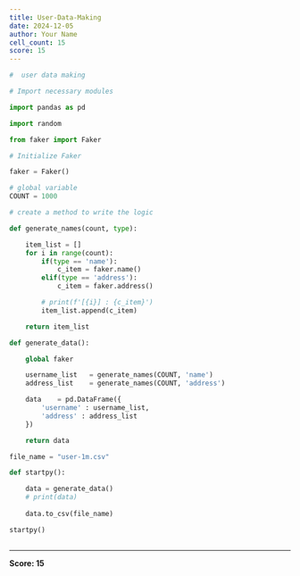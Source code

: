 ```yaml
---
title: User-Data-Making
date: 2024-12-05
author: Your Name
cell_count: 15
score: 15
---
```


```python
#  user data making

```


```python
# Import necessary modules
```


```python
import pandas as pd
```


```python
import random
```


```python
from faker import Faker
```


```python
# Initialize Faker
```


```python
faker = Faker()
```


```python
# global variable 
COUNT = 1000
```


```python
# create a method to write the logic
```


```python
def generate_names(count, type):

    item_list = []
    for i in range(count):
        if(type == 'name'):
            c_item = faker.name()
        elif(type == 'address'):
            c_item = faker.address()

        # print(f'[{i}] : {c_item}')
        item_list.append(c_item)

    return item_list
```


```python
def generate_data():

    global faker

    username_list   = generate_names(COUNT, 'name')
    address_list    = generate_names(COUNT, 'address')

    data    = pd.DataFrame({
        'username' : username_list,
        'address' : address_list
    })

    return data
```


```python
file_name = "user-1m.csv"
```


```python
def startpy():

    data = generate_data()
    # print(data)
    
    data.to_csv(file_name)
```


```python
startpy()
```


```python

```


---
**Score: 15**
